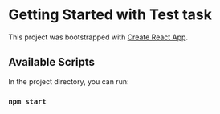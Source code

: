 # Getting Started with Test task

This project was bootstrapped with [Create React App](https://github.com/facebook/create-react-app).

## Available Scripts

In the project directory, you can run:

### `npm start`
